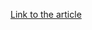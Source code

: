 [Link to the article](https://marcoramilli.com/2019/11/04/is-lazarus-apt38-targeting-critical-infrastructures/)
